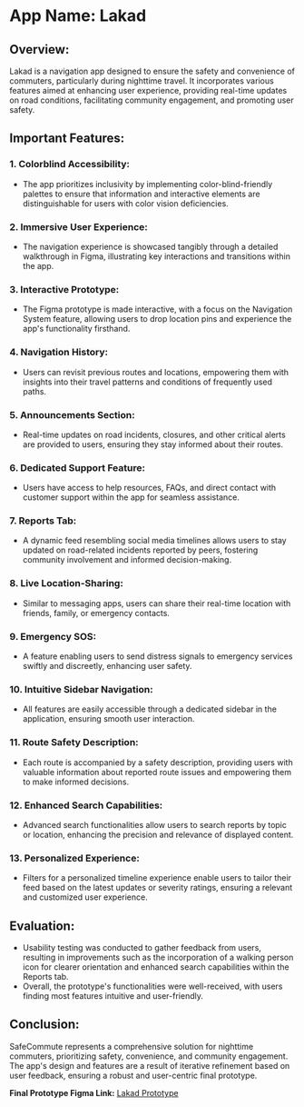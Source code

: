 # App Name: Lakad

## Overview:
Lakad is a navigation app designed to ensure the safety and convenience of commuters, particularly during nighttime travel. It incorporates various features aimed at enhancing user experience, providing real-time updates on road conditions, facilitating community engagement, and promoting user safety.

## Important Features:

### 1. Colorblind Accessibility:
- The app prioritizes inclusivity by implementing color-blind-friendly palettes to ensure that information and interactive elements are distinguishable for users with color vision deficiencies.

### 2. Immersive User Experience:
- The navigation experience is showcased tangibly through a detailed walkthrough in Figma, illustrating key interactions and transitions within the app.

### 3. Interactive Prototype:
- The Figma prototype is made interactive, with a focus on the Navigation System feature, allowing users to drop location pins and experience the app's functionality firsthand.

### 4. Navigation History:
- Users can revisit previous routes and locations, empowering them with insights into their travel patterns and conditions of frequently used paths.

### 5. Announcements Section:
- Real-time updates on road incidents, closures, and other critical alerts are provided to users, ensuring they stay informed about their routes.

### 6. Dedicated Support Feature:
- Users have access to help resources, FAQs, and direct contact with customer support within the app for seamless assistance.

### 7. Reports Tab:
- A dynamic feed resembling social media timelines allows users to stay updated on road-related incidents reported by peers, fostering community involvement and informed decision-making.

### 8. Live Location-Sharing:
- Similar to messaging apps, users can share their real-time location with friends, family, or emergency contacts.

### 9. Emergency SOS:
- A feature enabling users to send distress signals to emergency services swiftly and discreetly, enhancing user safety.

### 10. Intuitive Sidebar Navigation:
- All features are easily accessible through a dedicated sidebar in the application, ensuring smooth user interaction.

### 11. Route Safety Description:
- Each route is accompanied by a safety description, providing users with valuable information about reported route issues and empowering them to make informed decisions.

### 12. Enhanced Search Capabilities:
- Advanced search functionalities allow users to search reports by topic or location, enhancing the precision and relevance of displayed content.

### 13. Personalized Experience:
- Filters for a personalized timeline experience enable users to tailor their feed based on the latest updates or severity ratings, ensuring a relevant and customized user experience.

## Evaluation:
- Usability testing was conducted to gather feedback from users, resulting in improvements such as the incorporation of a walking person icon for clearer orientation and enhanced search capabilities within the Reports tab.
- Overall, the prototype's functionalities were well-received, with users finding most features intuitive and user-friendly.

## Conclusion:
SafeCommute represents a comprehensive solution for nighttime commuters, prioritizing safety, convenience, and community engagement. The app's design and features are a result of iterative refinement based on user feedback, ensuring a robust and user-centric final prototype.

**Final Prototype Figma Link:** [Lakad Prototype](https://www.figma.com/file/e5A4GWxMtp1Prao7Oe0cTE/MCO2?type=design&node-id=0%3A1&mode=design&t=vt3OXySAtLedeftQ-1)
